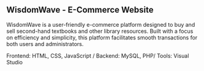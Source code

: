 ## WisdomWave - E-Commerce Website
WisdomWave is a user-friendly e-commerce platform designed to buy and sell second-hand textbooks and other library resources. Built with a focus on efficiency and simplicity, this platform facilitates smooth transactions for both users and administrators.

Frontend: HTML, CSS, JavaScript /
Backend: MySQL, PHP/
Tools: Visual Studio
